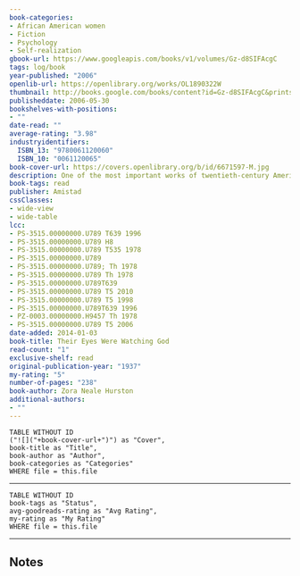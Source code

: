 ```yaml
---
book-categories:
- African American women
- Fiction
- Psychology
- Self-realization
gbook-url: https://www.googleapis.com/books/v1/volumes/Gz-d8SIFAcgC
tags: log/book
year-published: "2006"
openlib-url: https://openlibrary.org/works/OL1890322W
thumbnail: http://books.google.com/books/content?id=Gz-d8SIFAcgC&printsec=frontcover&img=1&zoom=1&edge=curl&source=gbs_api
publisheddate: 2006-05-30
bookshelves-with-positions:
- ""
date-read: ""
average-rating: "3.98"
industryidentifiers:
  ISBN_13: "9780061120060"
  ISBN_10: "0061120065"
book-cover-url: https://covers.openlibrary.org/b/id/6671597-M.jpg
description: One of the most important works of twentieth-century American literature, Zora Neale Hurston's beloved 1937 classic, Their Eyes Were Watching God, is an enduring Southern love story sparkling with wit, beauty, and heartfelt wisdom. Told in the captivating voice of a woman who refuses to live in sorrow, bitterness, fear, or foolish romantic dreams, it is the story of fair-skinned, fiercely independent Janie Crawford, and her evolving selfhood through three marriages and a life marked by poverty, trials, and purpose. A true literary wonder, Hurston's masterwork remains as relevant and affecting today as when it was first published -- perhaps the most widely read and highly regarded novel in the entire canon of African American literature.
book-tags: read
publisher: Amistad
cssClasses:
- wide-view
- wide-table
lcc:
- PS-3515.00000000.U789 T639 1996
- PS-3515.00000000.U789 H8
- PS-3515.00000000.U789 T535 1978
- PS-3515.00000000.U789
- PS-3515.00000000.U789; Th 1978
- PS-3515.00000000.U789 Th 1978
- PS-3515.00000000.U789T639
- PS-3515.00000000.U789 T5 2010
- PS-3515.00000000.U789 T5 1998
- PS-3515.00000000.U789T639 1996
- PZ-0003.00000000.H9457 Th 1978
- PS-3515.00000000.U789 T5 2006
date-added: 2014-01-03
book-title: Their Eyes Were Watching God
read-count: "1"
exclusive-shelf: read
original-publication-year: "1937"
my-rating: "5"
number-of-pages: "238"
book-author: Zora Neale Hurston
additional-authors:
- ""
---
```


```dataview
TABLE WITHOUT ID
("![]("+book-cover-url+")") as "Cover",
book-title as "Title",
book-author as "Author",
book-categories as "Categories"
WHERE file = this.file
```
---
```dataview
TABLE WITHOUT ID
book-tags as "Status",
avg-goodreads-rating as "Avg Rating",
my-rating as "My Rating"
WHERE file = this.file
```
---
## Notes


